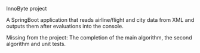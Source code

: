 InnoByte project

A SpringBoot application that reads airline/flight and city data from XML and outputs them after evaluations into the console.

Missing from the project: The completion of the main algorithm, the second algorithm and unit tests.